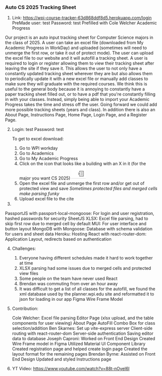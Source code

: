 ### Auto CS 2025 Tracking Sheet ###

1.
    Link: https://wpi-course-tracker-63d868ddf8d5.herokuapp.com/login
    PreMade user: test     Password: test
    Prefilled with Cole Welcher Academic Progress

Our project is an auto input tracking sheet for Computer Science majors in the class of 2025. A user can take an excel file (downloaded from My Academic Progress in WorkDay) and uploaded (sometimes will need to unmerge the first row, or take it out of protect mode). The user can upload the excel file to our website and it will autofill a tracking sheet. A user is required to login or register allowing them to view their tracking sheet after leaving the site if they save it. This allows the user to not only have a constantly updated tracking sheet wherever they are but also allows them to periodically update it with a new excel file or manually add classes to make sure they will graduate with the required courses.
        We think this is useful to the general body because it is annoying to constantly have a paper tracking sheet filled out, or to have a pdf that you're constantly filling in with your classes. Instead, simply being able to import your Academic Progress takes the time and stress off the user. Going forward we could add more possible tracking sheets (years and class). In addition there is also an About Page, Instructions Page, Home Page, Login Page, and a Register Page. 


2.
    Login: test
    Password: test

    To get to excel download:
    1. Go to WPI workday
    2. Go to Academics
    3. Go to My Academic Progress
    4. Click on the icon that looks like a building with an X in it (for the major you want CS 2025)
    ![alt text](image.png)
    5. Open the excel file and unmerge the first row and/or get out of protected view and save
        *Sometimes protected files and merged cells make parsing funky*
    6. Upload excel file to the cite

3. 
PassportJS with passport-local-mongoose: For login and user registration, hashed passwords for security
SheetJS XLSX: Excel file parsing, had to skip first row due to merged cell by default
MUI: For user interface and button layout
MongoDB with Mongoose: Database with schema validation for users and sheet data
Heroku: Hosting
React with react-router-dom: Application Layout, redirects based on authentication

4. 
    Challenges:
    1. Everyone having different schedules made it hard to work together at time
    2. XLSX parsing had some issues due to merged cells and protected view files
    3. Some people on the team have never used React
    4. Brendan was commuting from over an hour away
    5. It was difficult to get a list of all classes for the autofill, we found the xml database used by the planner.wpi.edu site and reformatted it to json for loading in our app
Figma Wire Frame Model 

5. Contribution:

    Cole Welcher:
        Excel file parsing
        Editor Page (xlsx upload, and the table components for user viewing)
        About Page
        AutoFill Combo Box for class selection/addition
    Ben Skarnes:
        Set up vite-express server
        Client-side routing with react-router-dom
        Server-side authentication
        Saving editor data to database
    Joseph Caproni:
        Worked on Front End Design 
        Created Wire Frame model in Figma 
        Utilized Material UI Component Library 
        Created registration page and helped create login page 
        Created the layout format for the remaining pages
    Brendan Byrne: 
       Assisted on Front End Design
       Updated and styled Instructions page

6. 
    YT Video: 
https://www.youtube.com/watch?v=88t-nOyel6I

